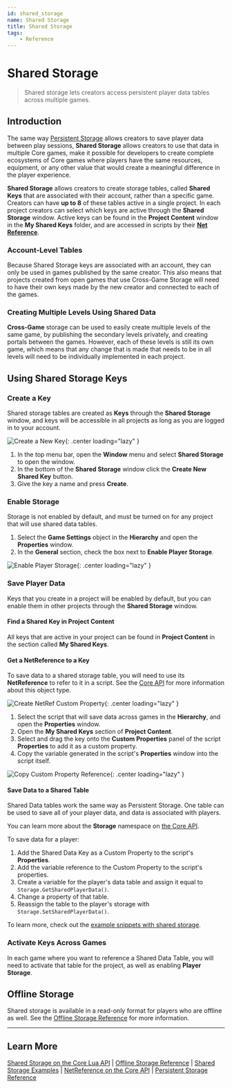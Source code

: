 ```yaml
---
id: shared_storage
name: Shared Storage
title: Shared Storage
tags:
    - Reference
---
```


# Shared Storage

> Shared storage lets creators access persistent player data tables across multiple games.

## Introduction

The same way [Persistent Storage](persistent_storage.md) allows creators to save player data between play sessions, **Shared Storage** allows creators to use that data in multiple Core games, make it possible for developers to create complete ecosystems of Core games where players have the same resources, equipment, or any other value that would create a meaningful difference in the player experience.

**Shared Storage** allows creators to create storage tables, called **Shared Keys** that are associated with their account, rather than a specific game. Creators can have **up to 8** of these tables active in a single project. In each project creators can select which keys are active through the **Shared Storage** window. Active keys can be found in the **Project Content** window in the **My Shared Keys** folder, and are accessed in scripts by their [**Net Reference**](../api/netreference.md).

### Account-Level Tables

Because Shared Storage keys are associated with an account, they can only be used in games published by the same creator. This also means that projects created from open games that use Cross-Game Storage will need to have their own keys made by the new creator and connected to each of the games.

### Creating Multiple Levels Using Shared Data

**Cross-Game** storage can be used to easily create multiple levels of the same game, by publishing the secondary levels privately, and creating portals between the games. However, each of these levels is still its own game, which means that any change that is made that needs to be in all levels will need to be individually implemented in each project.

## Using Shared Storage Keys

### Create a Key

Shared storage tables are created as **Keys** through the **Shared Storage** window, and keys will be accessible in all projects as long as you are logged in to your account.

![Create a New Key](../img/Storage/OpenSharedStorage.png){: .center loading="lazy" }

1. In the top menu bar, open the **Window** menu and select **Shared Storage** to open the window.
2. In the bottom of the **Shared Storage** window click the **Create New Shared Key** button.
3. Give the key a name and press **Create**.

### Enable Storage

Storage is not enabled by default, and must be turned on for any project that will use shared data tables.

1. Select the **Game Settings** object in the **Hierarchy** and open the **Properties** window.
2. In the **General** section, check the box next to **Enable Player Storage**.

![Enable Player Storage](../img/Storage/EnablePlayerStorage.png){: .center loading="lazy" }

### Save Player Data

Keys that you create in a project will be enabled by default, but you can enable them in other projects through the **Shared Storage** window.

#### Find a Shared Key in Project Content

All keys that are active in your project can be found in **Project Content** in the section called **My Shared Keys**.

#### Get a NetReference to a Key

To save data to a shared storage table, you will need to use its **NetReference** to refer to it in a script. See the [Core API](../api/netreference.md) for more information about this object type.

![Create NetRef Custom Property](../img/Storage/AddNetReferenceCustomProperty.png){: .center loading="lazy" }

1. Select the script that will save data across games in the **Hierarchy**, and open the **Properties** window.
2. Open the **My Shared Keys** section of **Project Content**.
3. Select and drag the key onto the **Custom Properties** panel of the script **Properties** to add it as a custom property.
4. Copy the variable generated in the script's **Properties** window into the script itself.

![Copy Custom Property Reference](../img/Storage/SelectCustomPropertyReference.png){: .center loading="lazy" }

#### Save Data to a Shared Table

Shared Data tables work the same way as Persistent Storage. One table can be used to save all of your player data, and data is associated with players.

You can learn more about the **Storage** namespace on [the Core API](../api/storage.md).

To save data for a player:

1. Add the Shared Data Key as a Custom Property to the script's **Properties**.
2. Add the variable reference to the Custom Property to the script's properties.
3. Create a variable for the player's data table and assign it equal to `Storage.GetSharedPlayerData()`.
4. Change a property of that table.
5. Reassign the table to the player's storage with `Storage.SetSharedPlayerData()`.

To learn more, check out the [example snippets with shared storage](../api/storage.md).

### Activate Keys Across Games

In each game where you want to reference a Shared Data Table, you will need to activate that table for the project, as well as enabling **Player Storage**.

## Offline Storage

Shared storage is available in a read-only format for players who are offline as well. See the [Offline Storage Reference](offline_storage.md) for more information.

---

## Learn More

[Shared Storage on the Core Lua API](../api/storage.md) | [Offline Storage Reference](offline_storage.md) | [Shared Storage Examples](../api/storage.md#examples) | [NetReference on the Core API](../api/netreference.md) | [Persistent Storage Reference](persistent_storage.md)
